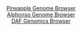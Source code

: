<div id="Pineapple_Genome_Browser" align="center">
  <a href="https://igv.org/app/?sessionURL=blob:zZNdb5swFIb_i6VWm0QAQxMCUjWlWZtESdslVZKtVYUOYMAr2MQ2oTTKf58bbdpNJzUXmyZxYR_54z2PH3ZoS4SknKEAOSbumhgjA8mcN3dQVgW5gZJIFKRQSGIgQVIiCIsJCnYoBalguZjpnblSlQwsi6qqUwLLuCldE0p44Qwaaca8tIa8KCDiAhQX0roQsOUWzbadhkRQVaa.2zW7VgIKLCiqnDPJrYqwLGz0eeGvUpgRxksSlnWh6CFAqPPojImZwqfB.m4Qx0TKKWknyflgOhms3Mvl_ag3vF_ejtfL3vr0jmYMVC3IOT5xrsCP8fhm45IpXq5Ws0mbxV56Lbz5ifv59PK5ooLIc.zhvuuf9XFfo6EsIc__U9f6o0d2PkpHTTka0ezEuZgNNYaasPTlOlotrsff4enN3n20N1DB41rbgOJceAG2DdfuGV2n13kd4r5h274mJDhFwcOjgZSA.Ekvf9gh1VbaGSTJpj7oYyAuEiJQ0PFt28O.73TPvDPb9_He2KFaFH8P79Vy4Xu2M3CcXpjSQmmhk1CySprAmLmNUzN7OZJn0rJvLuQrhseL.cht6i_ecJUv7Ml48AeWBtJXH55QN_qeRP_EvPcEMVV0tG69tt74t_ZF_HWNozqHdr5wNlPwq7d_s1c8x6FJuShB6fW6oqc_bduCoMCULmyppBEtqGrXmiJvUIAdV0uLYl5wbSESWfTBNmwDd.2Pv.V094_7Hw--">Pineapple Genome Browser</a>
</div>
<div id="Alphonso_Genome_Browser" align="center">
  <a href="https://igv.org/app/?sessionURL=blob:zZJra9swFIb_i6BlA8eWfLehjCS9pV26Nl2azaUYxZEdrbakSoqdNOS_Tysb.9JB82FjYIR10OU9j54taIlUlDOQAtdGgY0QsIBa8u4WN6ImV7ghCqQlrhWxgCQlkYQVBKRbUGKl8XTy0excai1U6jhUi16DWcVt5dm4wc.c4U7ZBW.cIa9rPOcSay6VM5C45Q6t2l5H5lgI29zt2YGzwBo7uBZLzhR3BGFV3pnz8l.lvCKMNyRvVrWmLwFyk8dkXNgl_tCf3faLgih1STajxVH_ctS_806m2Vk4zKafzmfTcHZ4SyuG9UqSI3H8VE7HX1Zr0S6HMvbV2I_PRrxWQXzgHR.erAWVRB2hCMVe4scwNGAoW5D1_9Sz.eiefbv4rstgdOCeXsPPZrw5R51LUBZJX2n0.GrvEdhZoObFyrgAiqWMUgQtD4ZW4Ia9H78otiBMDCHJKUjvHyygJS4ezfL7LdAbYYwBijytXuSxAJcLIkHaSyCMUJK4gR_5MEnQztqClaz_Ht7T6SSJoNt33TAvaa2NzotcMaFszJjdFqVdPe_Jc.ISn_CLbnn97fkx2EzCujkfMPfp5sAdvG5SZAiYy18e0bT6lkz_xL23BLH1fF_hxqEY6assi78OgrPhZG24hFkzkuPr8Qj.EdB.cEouG6zNelMx05_GtVhSzLQptFTROa2p3swMR96BFLmeERcUvObGRCCr.TtoQQsF8P1vQb3dw.47">Alphonso Genome Browser</a>
</div>


<div id="DAF_Genomics_Browser" align="center">
  <a href="https://igv.org/app/?sessionURL=blob:tZN9a6MwHMffS6D7S62JVqtQDrt1nax0dOJ6tzFKqrGGGeOSWLuVvvfLuR0H98BxsIMkJPwevt_kQ45gT4SkvAYhQBYcWRACA8iSdwlmTUWWmBEJwgJXkhhAkIIIUmcEhEdQYKlwervQlaVSjQyHwxwX5o7UnNFMWtKxcGNK3qqS6FQTWZjhV17jTloZZzpZ4SGumpLXkg9xlhEpTXvYkHq36bBevsc2fUuyYW2laK.60Sa0sdwqsHZL65wc_mLkPyjrQT9F6yTq66_JS5xPous4unNm6f3cO79Pb67Wqbc.S.iuxqoVZDKF..32gvI56wbocp50U3m4UouA3ywXXwbOxdns0FBB5AT6cOwE7jiwwckAFc9aDQFkpYAhdA0fjQ3kuub71hl5.hUEpyB8eDSAEjh70ukPR6BeGo0KSPLc9tQMwEVOBAjNwLZ9GARo5PquHQTwZBxBK6oPZnmZ3ga.jSKEPGuLmdYvaNU_oBb6NfhRIH_qrOe_gkrOn54Py3blFmJFZ148QNP954WHnJXmFse_RfXt4_zxagUXDCsdeju.g8GVVmSkVj_IOKfH01c-">DAF Genomics Browser</a>
</div>
